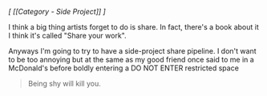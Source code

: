 *[ [[Category - Side Project]] ]*

I think a big thing artists forget to do is share. In fact, there's a book about it I think it's called "Share your work". 

Anyways I'm going to try to have a side-project share pipeline. I don't want to be too annoying but at the same as my good friend once said to me in a McDonald's before boldly entering a DO NOT ENTER restricted space
> Being shy will kill you.

